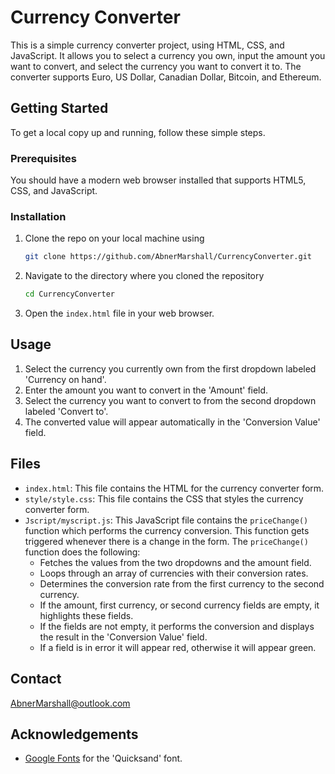 # Currency Converter

This is a simple currency converter project, using HTML, CSS, and JavaScript. It allows you to select a currency you own, input the amount you want to convert, and select the currency you want to convert it to. The converter supports Euro, US Dollar, Canadian Dollar, Bitcoin, and Ethereum.

## Getting Started

To get a local copy up and running, follow these simple steps.

### Prerequisites

You should have a modern web browser installed that supports HTML5, CSS, and JavaScript. 

### Installation

1. Clone the repo on your local machine using 

    ```sh
    git clone https://github.com/AbnerMarshall/CurrencyConverter.git
    ```

2. Navigate to the directory where you cloned the repository

    ```sh
    cd CurrencyConverter
    ```
3. Open the `index.html` file in your web browser.

## Usage

1. Select the currency you currently own from the first dropdown labeled 'Currency on hand'.
2. Enter the amount you want to convert in the 'Amount' field.
3. Select the currency you want to convert to from the second dropdown labeled 'Convert to'.
4. The converted value will appear automatically in the 'Conversion Value' field.

## Files

- `index.html`: This file contains the HTML for the currency converter form.
- `style/style.css`: This file contains the CSS that styles the currency converter form.
- `Jscript/myscript.js`: This JavaScript file contains the `priceChange()` function which performs the currency conversion. This function gets triggered whenever there is a change in the form. The `priceChange()` function does the following:
  - Fetches the values from the two dropdowns and the amount field.
  - Loops through an array of currencies with their conversion rates.
  - Determines the conversion rate from the first currency to the second currency.
  - If the amount, first currency, or second currency fields are empty, it highlights these fields.
  - If the fields are not empty, it performs the conversion and displays the result in the 'Conversion Value' field.
  - If a field is in error it will appear red, otherwise it will appear green.

## Contact

AbnerMarshall@outlook.com

## Acknowledgements

* [Google Fonts](https://fonts.google.com/) for the 'Quicksand' font.
